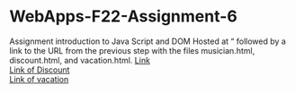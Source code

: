 # WebApps-F22-Assignment-6
Assignment introduction to Java Script and DOM
Hosted at “ followed by a link to the URL from the 
previous step with the files musician.html, discount.html, and vacation.html. [Link](https://44-563-web-apps-f22.github.io/44563-webapps-assignment-6-jayachandranarala/musician.html)
<br>
[Link of Discount](https://44-563-web-apps-f22.github.io/44563-webapps-assignment-6-jayachandranarala/Discount.html)
<br>
[Link of vacation](https://44-563-web-apps-f22.github.io/44563-webapps-assignment-6-jayachandranarala/vacation.html)
